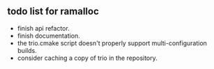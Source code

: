 todo list for ramalloc
----------------------

- finish api refactor.
- finish documentation.
- the trio.cmake script doesn't properly support multi-configuration builds.
- consider caching a copy of trio in the repository.